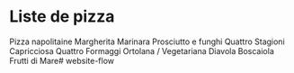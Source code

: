 # Liste de pizza
Pizza napolitaine
Margherita
Marinara
Prosciutto e funghi
Quattro Stagioni
Capricciosa
Quattro Formaggi
Ortolana / Vegetariana
Diavola
Boscaiola
Frutti di Mare# website-flow